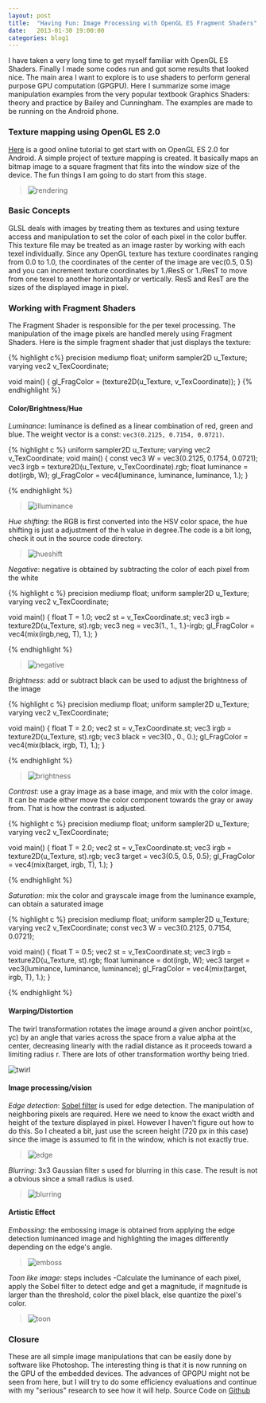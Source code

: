 ```yaml
---
layout: post
title:  "Having Fun: Image Processing with OpenGL ES Fragment Shaders"
date:   2013-01-30 19:00:00
categories: blog1
---
```


I have taken a very long time to get myself familiar with OpenGL ES Shaders. Finally I made some codes run and got some results that looked nice. The main area I want to explore is to use shaders to perform general purpose GPU computation (GPGPU). Here I summarize some image manipulation examples from the very popular textbook Graphics Shaders: theory and practice by Bailey and Cunningham. The examples are made to be running on the Android phone.

### Texture mapping using OpenGL ES 2.0

[Here](http://www.learnopengles.com/android-lesson-one-getting-started/) is a good online tutorial to get start with on OpenGL ES 2.0 for Android. A simple project of texture mapping is created. It basically maps an bitmap image to a square fragment that fits into the window size of the device. The fun things I am going to do start from this stage.

>![rendering](/assets/texture_rendering.png)

### Basic Concepts

GLSL deals with images by treating them as textures and using texture access and manipulation to set the color of each pixel in the color buffer. This texture file may be treated as an image raster by working with each texel individually. Since any OpenGL texture has texture coordinates ranging from 0.0 to 1.0, the coordinates of the center of the image are vec(0.5, 0.5) and you can increment texture coordinates by 1./ResS or 1./ResT to move from one texel to another horizontally or vertically. ResS and ResT are the sizes of the displayed image in pixel.

### Working with Fragment Shaders

The Fragment Shader is responsible for the per texel processing. The manipulation of the image pixels are handled merely using Fragment Shaders. Here is the simple fragment shader that just displays the texture:

{% highlight c%}
precision mediump float;
uniform sampler2D u_Texture;
varying vec2 v_TexCoordinate; 

void main()
{
    gl_FragColor = (texture2D(u_Texture, v_TexCoordinate));
}
{% endhighlight %}

#### Color/Brightness/Hue

*Luminance*: luminance is defined as a linear combination of red, green and blue. The weight vector is a const: `vec3(0.2125, 0.7154, 0.0721)`.

{% highlight c %}
uniform sampler2D u_Texture;
varying vec2 v_TexCoordinate; 
void main()
{ 
    const vec3 W = vec3(0.2125, 0.1754, 0.0721); 
    vec3 irgb = texture2D(u_Texture, v_TexCoordinate).rgb; 
    float luminance = dot(irgb, W); 
    gl_FragColor = vec4(luminance, luminance, luminance, 1.);
}

{% endhighlight %}

>![illuminance](/assets/illuminance.png)

*Hue shifting*: the RGB is first converted into the HSV color space, the hue shifting is just a adjustment of the h value in degree.The code is a bit long, check it out in the source code directory.

>![hueshift](/assets/hueshift.png)

*Negative*: negative is obtained by subtracting the color of each pixel from the white

{% highlight c %}
precision mediump float;
uniform sampler2D u_Texture;
varying vec2 v_TexCoordinate; 

void main()
{
    float T = 1.0; 
    vec2 st = v_TexCoordinate.st;
    vec3 irgb = texture2D(u_Texture, st).rgb;
    vec3 neg = vec3(1., 1., 1.)-irgb;
    gl_FragColor = vec4(mix(irgb,neg, T), 1.);
}

{% endhighlight %}

>![negative](/assets/negative.png)

*Brightness*: add or subtract black can be used to adjust the brightness of the image

{% highlight c %}
precision mediump float;
uniform sampler2D u_Texture;
varying vec2 v_TexCoordinate;

void main()
{
    float T = 2.0;
    vec2 st = v_TexCoordinate.st;
    vec3 irgb = texture2D(u_Texture, st).rgb;
    vec3 black = vec3(0., 0., 0.);
    gl_FragColor = vec4(mix(black, irgb, T), 1.);
}

{% endhighlight %}

>![brightness](/assets/brightness.png)

*Contrast*: use a gray image as a base image, and mix with the color image. It can be made either move the color component towards the gray or away from. That is how the contrast is adjusted.

{% highlight c %}
precision mediump float;
uniform sampler2D u_Texture;
varying vec2 v_TexCoordinate;

void main()
{
    float T = 2.0;
    vec2 st = v_TexCoordinate.st;
    vec3 irgb = texture2D(u_Texture, st).rgb;
    vec3 target = vec3(0.5, 0.5, 0.5);
    gl_FragColor = vec4(mix(target, irgb, T), 1.);
}

{% endhighlight %}

*Saturation*: mix the color and grayscale image from the luminance example, can obtain a saturated image

{% highlight c %}
precision mediump float;
uniform sampler2D u_Texture;
varying vec2 v_TexCoordinate; 
const vec3 W = vec3(0.2125, 0.7154, 0.0721);

void main()
{
    float T = 0.5;
    vec2 st = v_TexCoordinate.st;
    vec3 irgb = texture2D(u_Texture, st).rgb; 
    float luminance = dot(irgb, W);
    vec3 target = vec3(luminance, luminance, luminance); 
    gl_FragColor = vec4(mix(target, irgb, T), 1.);
}

{% endhighlight %}

#### Warping/Distortion

The twirl transformation rotates the image around a given anchor point(xc, yc) by an angle that varies across the space from a value alpha at the center, decreasing linearly with the radial distance as it proceeds toward a limiting radius r. There are lots of other transformation worthy being tried.

![twirl](/assets/twirl.png)

#### Image processing/vision

*Edge detection*: [Sobel filter](http://en.wikipedia.org/wiki/Sobel_operator) is used for edge detection. The manipulation of neighboring pixels are required. Here we need to know the exact width and height of the texture displayed in pixel. However I haven't figure out how to do this. So I cheated a bit, just use the screen height (720 px in this case) since the image is assumed to fit in the window, which is not exactly true.

>![edge](/assets/edge.png)

*Blurring*: 3x3 Gaussian filter s used for blurring in this case. The result is not a obvious since a small radius is used.

>![blurring](/assets/blurring.png)

#### Artistic Effect

*Embossing*: the embossing image is obtained from applying the edge detection luminanced image and highlighting the images differently depending on the edge's angle.

>![emboss](/assets/emboss.png)

*Toon like image*: steps includes -Calculate the luminance of each pixel, apply the Sobel filter to detect edge and get a magnitude, if magnitude is larger than the threshold, color the pixel black, else quantize the pixel's color.

>![toon](/assets/toon.png)

### Closure

These are all simple image manipulations that can be easily done by software like Photoshop. The interesting thing is that it is now running on the GPU of the embedded devices. The advances of GPGPU might not be seen from here, but I will try to do some efficiency evaluations and continue with my "serious" research to see how it will help. Source Code on [Github](https://github.com/yulu/GLtext)




